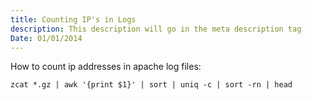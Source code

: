 ```yaml
---
title: Counting IP's in Logs
description: This description will go in the meta description tag
Date: 01/01/2014
---
```


How to count ip addresses in apache log files:

	zcat *.gz | awk '{print $1}' | sort | uniq -c | sort -rn | head
